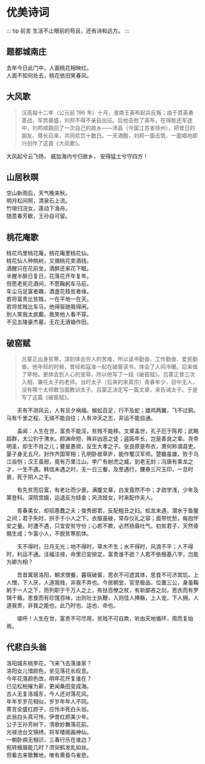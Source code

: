 # 优美诗词

::: tip 前言
生活不止眼前的苟且，还有诗和远方。
:::

## 题都城南庄 <Badge text="崔护" type="tip"/>

去年今日此门中，人面桃花相映红。  
人面不知何处去，桃花依旧笑春风。

## 大风歌 <Badge text="刘邦" type="tip"/>

> 汉高祖十二年（公元前 196 年）十月，淮南王英布起兵反叛；由于其英勇善战，军势甚盛，刘邦不得不亲自出征。后他击败了英布，在得胜还军途中，刘邦顺路回了一次自己的故乡——沛县（今属江苏省徐州），把昔日的朋友、尊长召来，共同欢饮十数日。一天酒酣，刘邦一面击筑、一面唱地即兴创作了这首《大风歌》。

大风起兮云飞扬，
威加海内兮归故乡，
安得猛士兮守四方！

## 山居秋暝 <Badge text="王维" type="tip"/>

空山新雨后，天气晚来秋。  
明月松间照，清泉石上流。  
竹喧归浣女，莲动下渔舟。  
随意春芳歇，王孙自可留。

## 桃花庵歌 <Badge text="唐寅" type="tip"/>

桃花坞里桃花庵，桃花庵里桃花仙。  
桃花仙人种桃树，又摘桃花卖酒钱。  
酒醒只在花前坐，酒醉还来花下眠。  
半醒半醉日复日，花落花开年复年。  
但愿老死花酒间，不愿鞠躬车马前。  
车尘马足富者趣，酒盏花枝贫者缘。  
若将富贵比贫贱，一在平地一在天。  
若将贫贱比车马，他得驱驰我得闲。  
别人笑我太疯癫，我笑他人看不穿。  
不见五陵豪杰墓，无花无酒锄作田。

## 破窑赋 <Badge text="吕蒙正" type="tip"/>

> 吕蒙正出身贫寒，深刻体会穷人的苦难，所以读书勤奋、工作勤奋、爱民勤奋。他年轻的时候，曾经和寇准一起在破窑读书，体会了人间冷暖。后来做了宰相，更体会到人心的宠辱。所以他写了一段《破窑赋》。吕蒙正曾三次入相，兼任太子的老师。当时太子（后来的宋真宗）青春年少，目中无人，没有哪个太师敢当面教训太子。吕蒙正决定写一篇文章，来告诫太子。于是写了这篇《破窑赋》。

<p style="text-indent:2em">天有不测风云，人有旦夕祸福。蜈蚣百足，行不及蛇；雄鸡两翼，飞不过鸦。马有千里之程，无骑不能自往；人有冲天之志，非运不能自通。</p>

<p style="text-indent:2em">盖闻：人生在世，富贵不能淫，贫贱不能移。文章盖世，孔子厄于陈邦；武略超群，太公钓于渭水。颜渊命短，殊非凶恶之徒；盗跖年长，岂是善良之辈。尧帝明圣，却生不肖之儿；瞽叟愚顽，反生大孝之子。张良原是布衣，萧何称谓县吏。晏子身无五尺，封作齐国宰相；孔明卧居草庐，能作蜀汉军师。楚霸虽雄，败于乌江自刎；汉王虽弱，竟有万里江山。李广有射虎之威，到老无封；冯唐有乘龙之才，一生不遇。韩信未遇之时，无一日三餐，及至遇行，腰悬三尺玉印，一旦时衰，死于阴人之手。</p>

<p style="text-indent:2em">有先贫而后富，有老壮而少衰。满腹文章，白发竟然不中；才疏学浅，少年及第登科。深院宫娥，运退反为妓妾；风流妓女，时来配作夫人。</p>

<p style="text-indent:2em">青春美女，却招愚蠢之夫；俊秀郎君，反配粗丑之妇。蛟龙未遇，潜水于鱼鳖之间；君子失时，拱手于小人之下。衣服虽破，常存仪礼之容；面带忧愁，每抱怀安之量。时遭不遇，只宜安贫守份；心若不欺，必然扬眉吐气。初贫君子，天然骨骼生成；乍富小人，不脱贫寒肌体。</p>

<p style="text-indent:2em">天不得时，日月无光；地不得时，草木不生；水不得时，风浪不平；人不得时，利运不通。注福注禄，命里已安排定，富贵谁不欲？人若不依根基八字，岂能为卿为相？</p>

<p style="text-indent:2em">吾昔寓居洛阳，朝求僧餐，暮宿破窖，思衣不可遮其体，思食不可济其饥，上人憎，下人厌，人道我贱，非我不弃也。今居朝堂，官至极品，位置三公，身虽鞠躬于一人之下，而列职于千万人之上，有挞百僚之杖，有斩鄙吝之剑，思衣而有罗锦千箱，思食而有珍馐百味，出则壮士执鞭，入则佳人捧觞，上人宠，下人拥。人道我贵，非我之能也，此乃时也、运也、命也。</p>

<p style="text-indent:2em">嗟呼！人生在世，富贵不可尽用，贫贱不可自欺，听由天地循环，周而复始焉。</p>

## 代悲白头翁 <Badge text="刘希夷 " type="tip"/>

洛阳城东桃李花，飞来飞去落谁家？  
洛阳女儿惜颜色，坐见落花长叹息。  
今年花落颜色改，明年花开复谁在？  
已见松柏摧为薪，更闻桑田变成海。  
古人无复洛城东，今人还对落花风。  
年年岁岁花相似，岁岁年年人不同。  
寄言全盛红颜子，应怜半死白头翁。  
此翁白头真可怜，伊昔红颜美少年。  
公子王孙芳树下，清歌妙舞落花前。  
光禄池台文锦绣，将军楼阁画神仙。  
一朝卧病无相识，三春行乐在谁边？  
宛转蛾眉能几时？须臾鹤发乱如丝。  
但看古来歌舞地，唯有黄昏鸟雀悲。
